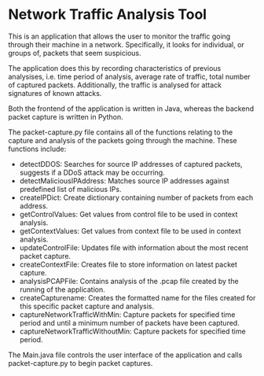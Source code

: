 # Network Traffic Analysis Tool


This is an application that allows the user to monitor the traffic going through their machine in a network. Specifically, it looks for individual, or groups of, packets that seem suspicious.

The application does this by recording characteristics of previous analysises, i.e. time period of analysis, average rate of traffic, total number of captured packets. Additionally, the traffic is analysed for attack signatures of known attacks.

Both the frontend of the application is written in Java, whereas the backend packet capture is written in Python.

The packet-capture.py file contains all of the functions relating to the capture and analysis of the packets going through the machine. These functions include:
  - detectDDOS:               		Searches for source IP addresses of captured packets, suggests if a DDoS attack may be occurring.
  - detectMaliciousIPAddress: 		Matches source IP addresses against predefined list of malicious IPs.
  - createIPDict:             		Create dictionary containing number of packets from each address.
  - getControlValues:         		Get values from control file to be used in context analysis.
  - getContextValues:         		Get values from context file to be used in context analysis.
  - updateControlFile:        		Updates file with information about the most recent packet capture.
  - createContextFile:        		Creates file to store information on latest packet capture.
  - analysisPCAPFile:         		Contains analysis of the .pcap file created by the running of the application.
  - createCapturename:        		Creates the formatted name for the files created for this specific packet capture and analysis.
  - captureNetworkTrafficWithMin:	Capture packets for specified time period and until a minimum number of packets have been captured.
  - captureNetworkTrafficWithoutMin:	Capture packets for specified time period.

The Main.java file controls the user interface of the application and calls packet-capture.py to begin packet captures.
